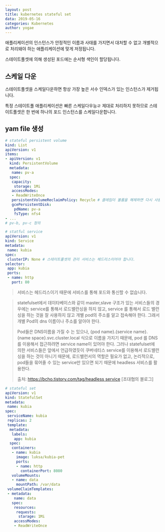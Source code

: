 ```yaml
---
layout: post
title: kubernetes stateful set
data: 2019-05-16
categories: Kubernetes
author: yogae
---
```


애플리케이션의 인스턴스가 안정적인 이름과 사태를 가지면서 대처할 수 없고 개별적으로 처리돼야 하는 애플리케이션에 맞게 저정됩니다.

스테이트풀셋에 의해 생성된 포드에는 순서형 색인이 할당됩니다.

## 스케일 다운

스테이트풀셋을 스케일다운하면 항상 가장 높은 서수 인덱스가 있는 인스턴스가 제거됩니다.

특정 스테이트풀 애플리케이션은 빠른 스케일다우능ㄹ 제대로 처리하지 못하므로 스테이트풀셋은 한 번에 하나의 포드 인스턴스를 스케일다운합니다.

## yam file 생성

```yaml
# stateful persistent volume
kind: List
apiVersion: v1
items:
- apiVersion: v1
  kind: PersistentVolume
  metadata:
   name: pv-a
  spec:
   capacity:
    storage: 1Mi
   accessModes:
   - ReadWriteOnce
   persistentVolumeReclaimPolicy: Recycle # 클레임이 볼륨을 해제하면 다시 사용하기 위해 재사용됩니다.
   gcePersistentDisk:
    pdName: pv-a
    fsType: nfs4
- ...
# pv-b, pv-c 정의
```

```yaml
# statful service
apiVersion: v1
kind: Service
metadata:
 name: kubia
spec:
 clusterIP: None # 스테이트풀셋의 관리 서비스는 헤드리스이어야 합니다.
selector:
 app: kubia
 ports:
 - name: http
   port: 80
```

> 서비스는 헤드리스이기 때문에 서비스를 통해 포드와 통신할 수 없습니다.

> statefulset에서 데이타베이스와 같이 master,slave 구조가 있는 서비스들의 경우에는 service를 통해서 로드밸런싱을 하지 않고, service 를 통해서 로드 밸런싱을 하는 것을 잘 사용하지 않고 개별 pod의 주소를 알고 접속해야 한다. 그래서 개별 Pod의 dns 이름이나 주소를 알아야 한다. 
>
> Pod들은 DNS이름을 가질 수 는 있으나, {pod name}.{service name}.{name space}.svc.cluster.local 식으로 이름을 가지기 때문에, pod 를 DNS를 이용해서 접근하려면 service name이 있어야 한다. 그러나 statefulset에 의한 서비스들은 앞에서 언급하였듯이 쿠버네티스 service를  이용해서 로드밸런싱을 하는 것이 아니기 때문에, 로드밸런서의 역할은 필요가 없고, 논리적으로, pod들을 묶어줄 수 있는 service만 있으면 되기 때문에 headless 서비스를 활용한다. 
>
> 출처: [https://bcho.tistory.com/tag/headless service](https://bcho.tistory.com/tag/headless%20service) [조대협의 블로그]

```yaml
# stateful set
apiVersion: v1
kind: StatefulSet
metadata:
 name: kubia
spec:
 serviceName: kubia
 replicas: 2
 template:
  metadata:
   labels:
    app: kubia
  spec:
   containers:
   - name: kubia
     image: luksa/kubia-pet
     ports:
     - name: http
       containerPort: 8080
   volumeMounts:
   - name: data
     mountPath: /var/data
 volumeClaimTemplates:
 - metadata:
    name: data
   spec:
    resources:
     requests:
      starage: 1Mi
    accessModes:
    - ReadWriteOnce
```

